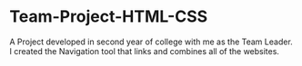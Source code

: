 # Team-Project-HTML-CSS
A Project developed in second year of college with me as the Team Leader. I created the Navigation tool that links and combines all of the websites.

